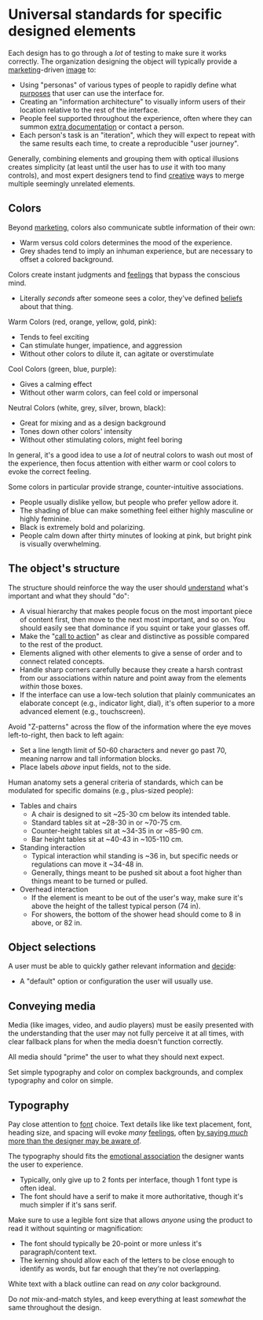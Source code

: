 
# Universal standards for specific designed elements

Each design has to go through a *lot* of testing to make sure it works correctly. The organization designing the object will typically provide a [marketing](marketing.md)-driven [image](people-image-why.md) to:

- Using "personas" of various types of people to rapidly define what [purposes](purpose.md) that user can use the interface for.
- Creating an "information architecture" to visually inform users of their location relative to the rest of the interface.
- People feel supported throughout the experience, often where they can summon [extra documentation](language-writing-documentation-cs.md) or contact a person.
- Each person's task is an "iteration", which they will expect to repeat with the same results each time, to create a reproducible "user journey".

Generally, combining elements and grouping them with optical illusions creates simplicity (at least until the user has to *use* it with too many controls), and most expert designers tend to find [creative](mind-creativity.md) ways to merge multiple seemingly unrelated elements.

## Colors

Beyond [marketing](marketing.md), colors also communicate subtle information of their own:

- Warm versus cold colors determines the mood of the experience.
- Grey shades tend to imply an inhuman experience, but are necessary to offset a colored background.

Colors create instant judgments and [feelings](mind-feelings.md) that bypass the conscious mind.

- Literally *seconds* after someone sees a color, they've defined [beliefs](values.md) about that thing.

Warm Colors (red, orange, yellow, gold, pink):

- Tends to feel exciting
- Can stimulate hunger, impatience, and aggression
- Without other colors to dilute it, can agitate or overstimulate

Cool Colors (green, blue, purple):

- Gives a calming effect
- Without other warm colors, can feel cold or impersonal

Neutral Colors (white, grey, silver, brown, black):

- Great for mixing and as a design background
- Tones down other colors' intensity
- Without other stimulating colors, might feel boring

In general, it's a good idea to use a *lot* of neutral colors to wash out most of the experience, then focus attention with either warm or cool colors to evoke the correct feeling.

Some colors in particular provide strange, counter-intuitive associations.

- People usually dislike yellow, but people who prefer yellow adore it.
- The shading of blue can make something feel either highly masculine or highly feminine.
- Black is extremely bold and polarizing.
- People calm down after thirty minutes of looking at pink, but bright pink is visually overwhelming.

## The object's structure

The structure should reinforce the way the user should [understand](understanding.md) what's important and what they should "do":

- A visual hierarchy that makes people focus on the most important piece of content first, then move to the next most important, and so on. You should easily see that dominance if you squint or take your glasses off.
- Make the "[call to action](marketing.md)" as clear and distinctive as possible compared to the rest of the product.
- Elements aligned with other elements to give a sense of order and to connect related concepts.
- Handle sharp corners carefully because they create a harsh contrast from our associations within nature and point away from the elements *within* those boxes.
- If the interface can use a low-tech solution that plainly communicates an elaborate concept (e.g., indicator light, dial), it's often superior to a more advanced element (e.g., touchscreen).

Avoid "Z-patterns" across the flow of the information where the eye moves left-to-right, then back to left again:

- Set a line length limit of 50-60 characters and never go past 70, meaning narrow and tall information blocks.
- Place labels *above* input fields, not to the side.

Human anatomy sets a general criteria of standards, which can be modulated for specific domains (e.g., plus-sized people):

- Tables and chairs
  - A chair is designed to sit ~25-30 cm below its intended table.
  - Standard tables sit at ~28-30 in or ~70-75 cm.
  - Counter-height tables sit at ~34-35 in or ~85-90 cm.
  - Bar height tables sit at ~40-43 in ~105-110 cm.
- Standing interaction
  - Typical interaction whil standing is ~36 in, but specific needs or regulations can move it ~34-48 in.
  - Generally, things meant to be pushed sit about a foot higher than things meant to be turned or pulled.
- Overhead interaction
  - If the element is meant to be out of the user's way, make sure it's above the height of the tallest typical person (74 in).
  - For showers, the bottom of the shower head should come to 8 in above, or 82 in.

## Object selections

A user must be able to quickly gather relevant information and [decide](people-decisions.md):

- A "default" option or configuration the user will usually use.

## Conveying media

Media (like images, video, and audio players) must be easily presented with the understanding that the user may not fully perceive it at all times, with clear fallback plans for when the media doesn't function correctly.

All media should "prime" the user to what they should next expect.

Set simple typography and color on complex backgrounds, and complex typography and color on simple.

## Typography

Pay close attention to [font](engineering-graphics.md) choice. Text details like like text placement, font, heading size, and spacing will evoke *many* [feelings](mind-feelings.md), often [by saying *much* more than the designer may be aware of](engineering-design-font.png).

The typography should fits the [emotional association](mind-feelings.md) the designer wants the user to experience.

- Typically, only give up to 2 fonts per interface, though 1 font type is often ideal.
- The font should have a serif to make it more authoritative, though it's much simpler if it's sans serif.

Make sure to use a legible font size that allows *anyone* using the product to read it without squinting or magnification:

- The font should typically be 20-point or more unless it's paragraph/content text.
- The kerning should allow each of the letters to be close enough to identify as words, but far enough that they're not overlapping.

White text with a black outline can read on *any* color background.

Do *not* mix-and-match styles, and keep everything at least *somewhat* the same throughout the design.
